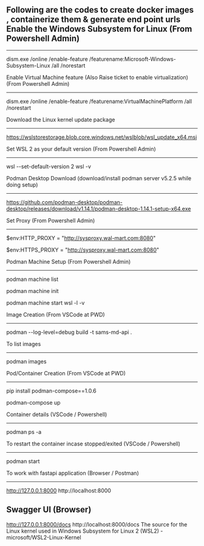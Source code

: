 


## Following are the codes to create docker images , containerize them & generate end point urls Enable the Windows Subsystem for Linux (From Powershell Admin)

-------------------------------------------------------------

dism.exe /online /enable-feature /featurename:Microsoft-Windows-Subsystem-Linux /all /norestart
 
Enable Virtual Machine feature (Also Raise ticket to enable virtualization) (From Powershell Admin)

---------------------------------------------------------------------------------------------------

dism.exe /online /enable-feature /featurename:VirtualMachinePlatform /all /norestart
 
Download the Linux kernel update package

----------------------------------------

https://wslstorestorage.blob.core.windows.net/wslblob/wsl_update_x64.msi
 
Set WSL 2 as your default version (From Powershell Admin)

---------------------------------------------------------

wsl --set-default-version 2
wsl -v
 
Podman Desktop Download (download/install podman server v5.2.5 while doing setup)

-----------------------------------------------------------------------------------
https://github.com/podman-desktop/podman-desktop/releases/download/v1.14.1/podman-desktop-1.14.1-setup-x64.exe
 
Set Proxy (From Powershell Admin)

---------------------------------

$env:HTTP_PROXY = "http://sysproxy.wal-mart.com:8080"

$env:HTTPS_PROXY = "http://sysproxy.wal-mart.com:8080"
 
Podman Machine Setup (From Powershell Admin)

--------------------------------------------

podman machine list

podman machine init

podman machine start
wsl -l -v
 
Image Creation (From VSCode at PWD)

---------------

podman --log-level=debug build -t sams-md-api .
 
To list images

--------------

podman images
 
Pod/Container Creation (From VSCode at PWD)

----------------------

pip install podman-compose==1.0.6

podman-compose up
 
Container details (VSCode / Powershell)

-----------------

podman ps -a
 
To restart the container incase stopped/exited (VSCode / Powershell)

------------------------

podman start <container id>
 
 
To work with fastapi application (Browser / Postman)

--------------------------------

http://127.0.0.1:8000
http://localhost:8000
 
Swagger UI (Browser)
-------------
http://127.0.0.1:8000/docs
http://localhost:8000/docs
The source for the Linux kernel used in Windows Subsystem for Linux 2 (WSL2) - microsoft/WSL2-Linux-Kernel
 
